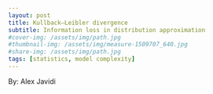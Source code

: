 ```yaml
---
layout: post
title: Kullback–Leibler divergence
subtitle: Information loss in distribution approximation 
#cover-img: /assets/img/path.jpg
#thumbnail-img: /assets/img/measure-1509707_640.jpg
#share-img: /assets/img/path.jpg
tags: [statistics, model complexity]
---
```




 By: Alex Javidi

